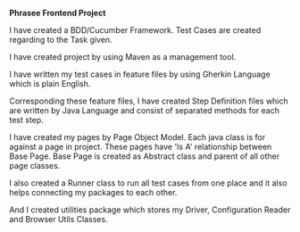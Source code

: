 **Phrasee Frontend Project**

I have created a BDD/Cucumber Framework. Test Cases are created regarding to the Task given.

I have created project by using Maven as a management tool.

I have written my test cases in feature files by using Gherkin Language which is plain English.

Corresponding these feature files, I have created Step Definition files which are written by Java Language and consist of separated methods for each test step.

I have created my pages by Page Object Model. Each java class is for against a page in project. These pages have 'Is A' relationship between Base Page. Base Page is created as Abstract class and parent of all other page classes.

I also created a Runner class to run all test cases from one place and it also helps connecting my packages to each other.

And I created utilities package which stores my Driver, Configuration Reader and Browser Utils Classes.

